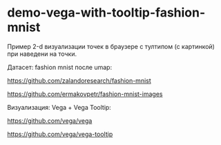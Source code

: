 # demo-vega-with-tooltip-fashion-mnist
Пример 2-d визуализации точек в браузере с тултипом (с картинкой) при наведени на точки.


Датасет: fashion mnist после umap:

https://github.com/zalandoresearch/fashion-mnist

https://github.com/ermakovpetr/fashion-mnist-images


Визуализация: Vega + Vega Tooltip:

https://github.com/vega/vega

https://github.com/vega/vega-tooltip

